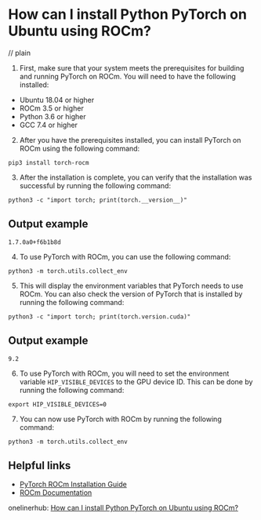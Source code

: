 # How can I install Python PyTorch on Ubuntu using ROCm?
// plain

1. First, make sure that your system meets the prerequisites for building and running PyTorch on ROCm. You will need to have the following installed:

- Ubuntu 18.04 or higher
- ROCm 3.5 or higher
- Python 3.6 or higher
- GCC 7.4 or higher

2. After you have the prerequisites installed, you can install PyTorch on ROCm using the following command:

```
pip3 install torch-rocm
```

3. After the installation is complete, you can verify that the installation was successful by running the following command:

```
python3 -c "import torch; print(torch.__version__)"
```

## Output example


```
1.7.0a0+f6b1b8d
```

4. To use PyTorch with ROCm, you can use the following command:

```
python3 -m torch.utils.collect_env
```

5. This will display the environment variables that PyTorch needs to use ROCm. You can also check the version of PyTorch that is installed by running the following command:

```
python3 -c "import torch; print(torch.version.cuda)"
```

## Output example


```
9.2
```

6. To use PyTorch with ROCm, you will need to set the environment variable `HIP_VISIBLE_DEVICES` to the GPU device ID. This can be done by running the following command:

```
export HIP_VISIBLE_DEVICES=0
```

7. You can now use PyTorch with ROCm by running the following command:

```
python3 -m torch.utils.collect_env
```

## Helpful links

- [PyTorch ROCm Installation Guide](https://pytorch.org/rocm/)
- [ROCm Documentation](https://rocm.github.io/ROCmDocs/)

onelinerhub: [How can I install Python PyTorch on Ubuntu using ROCm?](https://onelinerhub.com/python-pytorch/how-can-i-install-python-pytorch-on-ubuntu-using-rocm)